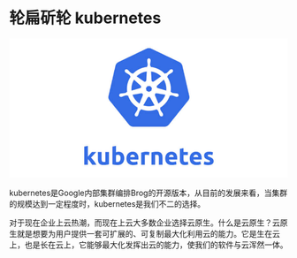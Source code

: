 # 轮扁斫轮 kubernetes

![](.gitbook/assets/kubernetes.jpg)

kubernetes是Google内部集群编排Brog的开源版本，从目前的发展来看，当集群的规模达到一定程度时，kubernetes是我们不二的选择。

对于现在企业上云热潮，而现在上云大多数企业选择云原生。什么是云原生？云原生就是想要为用户提供一套可扩展的、可复制最大化利用云的能力。它是生在云上，也是长在云上，它能够最大化发挥出云的能力，使我们的软件与云浑然一体。


